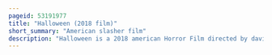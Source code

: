 ```yaml
---
pageid: 53191977
title: "Halloween (2018 film)"
short_summary: "American slasher film"
description: "Halloween is a 2018 american Horror Film directed by david Gordon green and co-written by green Jeff Fradley and danny Mcbride. It is the eleventh Installment in the Halloween Film Series and a direct Sequel to the 1978 Film of the same Name while excluding all previous Sequels. The Film Stars jamie lee Curtis who reprises her Role as laurie Strode. James Jude Courtney portrays Michael Myers, with Nick Castle returning to the Role for a Cameo. Halloween also stars Judy Greer, Andi Matichak, Will Patton, Haluk Bilginer, and Virginia Gardner. Its Plot follows a post-traumatic Laurie Strode who prepares to face michael Myers in a final Halloween showdown forty Years after she survived his Murder Spree."
---
```

